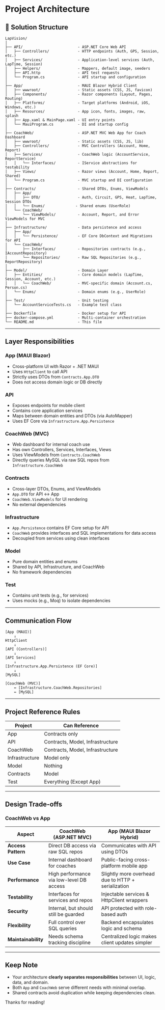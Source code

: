 # Project Architecture

## 📁 Solution Structure

```
LapVision/
│
├── API/                         - ASP.NET Core Web API
│   ├── Controllers/             - HTTP endpoints (Auth, GPS, Session, etc.)
│   ├── Services/                - Application-level services (Auth, LapTime, Session)
│   ├── Helpers/                 - Mappers, default image, seeders
│   ├── API.http                 - API test requests
│   └── Program.cs               - API startup and configuration
│
├── App/                         - MAUI Blazor Hybrid Client
│   ├── wwwroot/                 - Static assets (CSS, JS, favicon)
│   ├── Components/              - Razor components (Layout, Pages, Routing)
│   ├── Platforms/               - Target platforms (Android, iOS, Windows, etc.)
│   ├── Resources/               - App icon, fonts, images, raw, splash
│   ├── App.xaml & MainPage.xaml - UI entry points
│   └── MauiProgram.cs           - DI and startup config
│
├── CoachWeb/                    - ASP.NET MVC Web App for Coach Dashboard
│   ├── wwwroot/                 - Static assets (CSS, JS, lib)
│   ├── Controllers/             - MVC Controllers (Account, Home, Report)
│   ├── Services/                - CoachWeb logic (AccountService, ReportService)
│   │   └── Interfaces/          - IService abstractions for testability
│   ├── Views/                   - Razor views (Account, Home, Report, Shared)
│   └── Program.cs               - MVC startup and DI configuration
│
├── Contracts/                   - Shared DTOs, Enums, ViewModels
│   ├── App/
│   │   ├── DTO/                 - Auth, Circuit, GPS, Heat, LapTime, Session DTOs
│   │   └── Enums/              - Shared enums (UserRole)
│   └── CoachWeb/
│       └── ViewModels/          - Account, Report, and Error ViewModels for MVC
│
├── Infrastructure/              - Data persistence and access
│   ├── App/
│   │   └── Persistence/         - EF Core DbContext and Migrations for API
│   └── CoachWeb/
│       ├── Interfaces/          - Repositories contracts (e.g., IAccountRepository)
│       └── Repositories/        - Raw SQL Repositories (e.g., ReportRepository)
│
├── Model/                       - Domain Layer
│   ├── Entities/                - Core domain models (LapTime, Session, Account, etc.)
│   │   └── CoachWeb/            - MVC-specific domain (Account.cs, Person.cs)
│   └── Enums/                   - Domain enums (e.g., UserRole)
│
├── Test/                        - Unit testing
│   └── AccountServiceTests.cs   - Example test class
│
├── Dockerfile                   - Docker setup for API
├── docker-compose.yml           - Multi-container orchestration
└── README.md                    - This file
```

---

## Layer Responsibilities

### App (MAUI Blazor)
- Cross-platform UI with Razor + .NET MAUI
- Uses `HttpClient` to call API
- Strictly uses DTOs from `Contracts.App.DTO`
- Does not access domain logic or DB directly

### API
- Exposes endpoints for mobile client
- Contains core application services
- Maps between domain entities and DTOs (via AutoMapper)
- Uses EF Core via `Infrastructure.App.Persistence`

### CoachWeb (MVC)
- Web dashboard for internal coach use
- Has own Controllers, Services, Interfaces, Views
- Uses ViewModels from `Contracts.CoachWeb`
- Directly queries MySQL via raw SQL repos from `Infrastructure.CoachWeb`

### Contracts
- Cross-layer DTOs, Enums, and ViewModels
- `App.DTO` for API ↔ App
- `CoachWeb.ViewModels` for UI rendering
- No external dependencies

### Infrastructure
- `App.Persistence` contains EF Core setup for API
- `CoachWeb` provides interfaces and SQL implementations for data access
- Decoupled from services using clean interfaces

### Model
- Pure domain entities and enums
- Shared by API, Infrastructure, and CoachWeb
- No framework dependencies

### Test
- Contains unit tests (e.g., for services)
- Uses mocks (e.g., Moq) to isolate dependencies

---

## Communication Flow

```
[App (MAUI)]
    ↓
HttpClient
    ↓
[API (Controllers)]
    ↓
[API Services]
    ↓
[Infrastructure.App.Persistence (EF Core)]
    ↓
[MySQL]

[CoachWeb (MVC)]
    ↔ [Infrastructure.CoachWeb.Repositories]
    ↔ [MySQL]
```

---

## Project Reference Rules

| Project       | Can Reference                       |
|---------------|-------------------------------------|
| App           | Contracts only                      |
| API           | Contracts, Model, Infrastructure    |
| CoachWeb      | Contracts, Model, Infrastructure    |
| Infrastructure| Model only                          |
| Model         | Nothing                             |
| Contracts     | Model                               |
| Test          | Everything (Except App)             |

---

## Design Trade-offs

### CoachWeb vs App

| Aspect              | CoachWeb (ASP.NET MVC)                                     | App (MAUI Blazor Hybrid)                             |
|---------------------|------------------------------------------------------------|------------------------------------------------------|
| **Access Pattern**   | Direct DB access via raw SQL repos                         | Communicates with API using DTOs                     |
| **Use Case**         | Internal dashboard for coaches                             | Public-facing cross-platform mobile app              |
| **Performance**      | High performance via low-level DB access                   | Slightly more overhead due to HTTP + serialization   |
| **Testability**      | Interfaces for services and repos                          | Injectable services & HttpClient wrappers            |
| **Security**         | Internal, but should still be guarded                      | API protected with role-based auth                   |
| **Flexibility**      | Full control over SQL queries                              | Backend encapsulates logic and schema                |
| **Maintainability**  | Needs schema tracking discipline                          | Centralized logic makes client updates simpler       |

---

## Keep Note

- Your architecture **clearly separates responsibilities** between UI, logic, data, and domain.
- Both `App` and `CoachWeb` serve different needs with minimal overlap.
- Shared contracts avoid duplication while keeping dependencies clean.

Thanks for reading!
